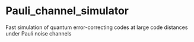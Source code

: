 # Pauli_channel_simulator
Fast simulation of quantum error-correcting codes at large code distances under Pauli noise channels
